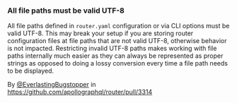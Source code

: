 ### All file paths must be valid UTF-8

All file paths defined in `router.yaml` configuration or via CLI options must be valid UTF-8. This may break your setup if you are storing router configuration files at file paths that are not valid UTF-8, otherwise behavior is not impacted. Restricting invalid UTF-8 paths makes working with file paths internally much easier as they can always be represented as proper strings as opposed to doing a lossy conversion every time a file path needs to be displayed.

By [@EverlastingBugstopper](https://github.com/EverlastingBugstopper) in https://github.com/apollographql/router/pull/3314